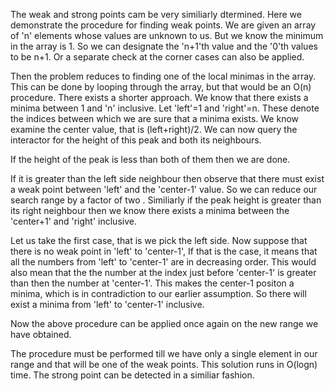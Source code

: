 The weak and strong points cam be very similiarly dtermined. Here we demonstrate the procedure for finding weak points. We are given an array of 'n' elements whose
values are unknown to us. But we know the minimum in the array is 1. So we can designate the 'n+1'th value and the '0'th values to be n+1. Or a separate check at the corner
cases can also be applied.

Then the problem reduces to finding one of the local minimas in the array. This can be done by looping through the array, but that would be an O(n) procedure. There exists a 
shorter approach. We know that there exists a minima between 1 and 'n' inclusive. Let 'left'=1 and 'right'=n. These denote the indices between which we are sure that a minima
exists. We know examine the center value, that is (left+right)/2. We can now query the interactor for the height of this peak and both its neighbours. 

If the height of the peak is less than both of them then we are done.

If it is greater than the left side neighbour then observe that there must exist a weak point between 'left' and the 'center-1' value. So we can reduce our search range
by a factor of two . Similiarly if the peak height is greater than its right neighbour then we know there exists a minima between the 'center+1' and 'right' inclusive.

Let us take the first case, that is we pick the left side. Now suppose that there is no weak point in 'left' to 'center-1', If that is the case, it means that all the numbers from
'left' to 'center-1' are in decreasing order. This would also mean that the the number at the index just before 'center-1' is greater than then the number at 'center-1'. This
makes the center-1  positon a minima, which is in contradiction to our earlier assumption. So there will exist a minima from 'left' to 'center-1' inclusive.

Now the above procedure can be applied once again on the new range we have obtained.

The procedure must be performed till we have only a single element in our range and that will be one of the weak points.
This solution runs in O(logn) time. The strong point can be detected in a similiar fashion. 

